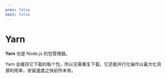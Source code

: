 ```yaml
---
prev: false
next: false
---
```


# Yarn

**Yarn** 也是 Node.js 的包管理器。

Yarn 会缓存它下载的每个包，所以无需重复下载。它还能并行化操作以最大化资源利用率，安装速度之快前所未有。
